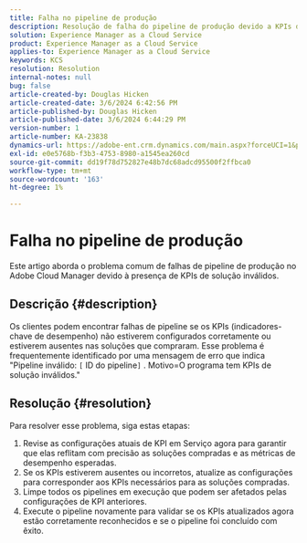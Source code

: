 ```yaml
---
title: Falha no pipeline de produção
description: Resolução de falha do pipeline de produção devido a KPIs de solução inválidos
solution: Experience Manager as a Cloud Service
product: Experience Manager as a Cloud Service
applies-to: Experience Manager as a Cloud Service
keywords: KCS
resolution: Resolution
internal-notes: null
bug: false
article-created-by: Douglas Hicken
article-created-date: 3/6/2024 6:42:56 PM
article-published-by: Douglas Hicken
article-published-date: 3/6/2024 6:44:29 PM
version-number: 1
article-number: KA-23838
dynamics-url: https://adobe-ent.crm.dynamics.com/main.aspx?forceUCI=1&pagetype=entityrecord&etn=knowledgearticle&id=e7810c56-e9db-ee11-904d-6045bd006793
exl-id: e0e5768b-f3b3-4753-8980-a1545ea260cd
source-git-commit: dd19f78d752827e48b7dc68adcd95500f2ffbca0
workflow-type: tm+mt
source-wordcount: '163'
ht-degree: 1%

---
```


# Falha no pipeline de produção


Este artigo aborda o problema comum de falhas de pipeline de produção no Adobe Cloud Manager devido à presença de KPIs de solução inválidos.

## Descrição {#description}


Os clientes podem encontrar falhas de pipeline se os KPIs (indicadores-chave de desempenho) não estiverem configurados corretamente ou estiverem ausentes nas soluções que compraram. Esse problema é frequentemente identificado por uma mensagem de erro que indica &quot;Pipeline inválido: `[` ID do pipeline`]` . Motivo=O programa tem KPIs de solução inválidos.&quot;


## Resolução {#resolution}


Para resolver esse problema, siga estas etapas:
1. Revise as configurações atuais de KPI em Serviço agora para garantir que elas reflitam com precisão as soluções compradas e as métricas de desempenho esperadas.
2. Se os KPIs estiverem ausentes ou incorretos, atualize as configurações para corresponder aos KPIs necessários para as soluções compradas.
3. Limpe todos os pipelines em execução que podem ser afetados pelas configurações de KPI anteriores.
4. Execute o pipeline novamente para validar se os KPIs atualizados agora estão corretamente reconhecidos e se o pipeline foi concluído com êxito.
